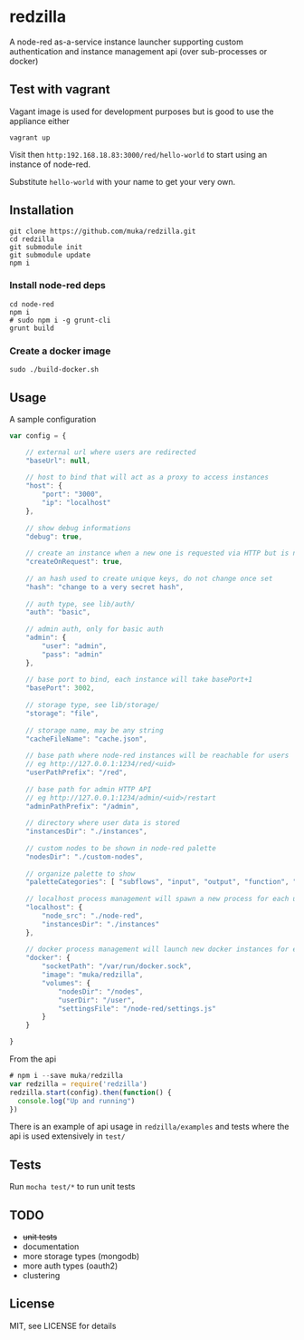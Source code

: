 # redzilla

A node-red as-a-service instance launcher supporting custom authentication and instance management api (over sub-processes or docker)

## Test with vagrant


Vagant image is used for development purposes but is good to use the appliance either

`vagrant up`

Visit then `http:192.168.18.83:3000/red/hello-world` to start using an instance of node-red. 

Substitute `hello-world` with your name to get your very own.

## Installation

```
git clone https://github.com/muka/redzilla.git
cd redzilla
git submodule init
git submodule update
npm i
```

### Install node-red deps

```
cd node-red
npm i
# sudo npm i -g grunt-cli
grunt build 
```

### Create a docker image

`sudo ./build-docker.sh`

## Usage


A sample configuration

```javascript
var config = {

    // external url where users are redirected
    "baseUrl": null,
    
    // host to bind that will act as a proxy to access instances
    "host": {
        "port": "3000",
        "ip": "localhost"
    },
    
    // show debug informations
    "debug": true,
    
    // create an instance when a new one is requested via HTTP but is not available already
    "createOnRequest": true,
    
    // an hash used to create unique keys, do not change once set
    "hash": "change to a very secret hash",
    
    // auth type, see lib/auth/
    "auth": "basic",
    
    // admin auth, only for basic auth
    "admin": {
        "user": "admin",
        "pass": "admin"
    },
     
    // base port to bind, each instance will take basePort+1
    "basePort": 3002,
    
    // storage type, see lib/storage/
    "storage": "file",
    
    // storage name, may be any string
    "cacheFileName": "cache.json",
    
    // base path where node-red instances will be reachable for users
    // eg http://127.0.0.1:1234/red/<uid>
    "userPathPrefix": "/red",
    
    // base path for admin HTTP API 
    // eg http://127.0.0.1:1234/admin/<uid>/restart
    "adminPathPrefix": "/admin",
    
    // directory where user data is stored
    "instancesDir": "./instances",
    
    // custom nodes to be shown in node-red palette
    "nodesDir": "./custom-nodes",
    
    // organize palette to show
    "paletteCategories": [ "subflows", "input", "output", "function", "social", "storage", "analysis", "advanced" ],
    
    // localhost process management will spawn a new process for each user
    "localhost": {
        "node_src": "./node-red",
        "instancesDir": "./instances"
    },
    
    // docker process management will launch new docker instances for each user
    "docker": {
        "socketPath": "/var/run/docker.sock",
        "image": "muka/redzilla",
        "volumes": {
            "nodesDir": "/nodes",
            "userDir": "/user",
            "settingsFile": "/node-red/settings.js"
        }
    }

}
```

From the api

```javascript
# npm i --save muka/redzilla
var redzilla = require('redzilla')
redzilla.start(config).then(function() {
  console.log("Up and running")
})
```

There is an example of api usage in `redzilla/examples` and tests where the api is used extensively in `test/`

## Tests

Run `mocha test/*` to run unit tests


## TODO

- ~~unit tests~~
- documentation
- more storage types (mongodb)
- more auth types (oauth2)
- clustering

## License

MIT, see LICENSE for details
